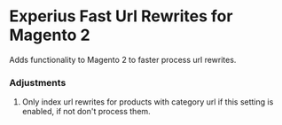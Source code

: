 # Experius Fast Url Rewrites for Magento 2
Adds functionality to Magento 2 to faster process url rewrites.

### Adjustments
1. Only index url rewrites for products with category url if this setting is enabled, if not don't process them.